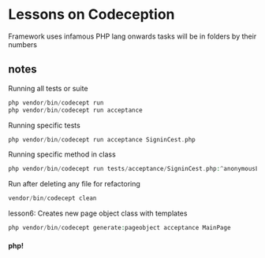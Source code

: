 # Lessons on Codeception

Framework uses infamous PHP lang onwards tasks will be in folders by their numbers

## notes

Running all tests or suite
```php
php vendor/bin/codecept run
php vendor/bin/codecept run acceptance
```

Running specific tests
```php
php vendor/bin/codecept run acceptance SigninCest.php
```

Running specific method in class
```php
php vendor/bin/codecept run tests/acceptance/SigninCest.php:^anonymousLogin$
```

Run after deleting any file for refactoring
```php
vendor/bin/codecept clean
```

lesson6: Creates new page object class with templates
```php
php vendor/bin/codecept generate:pageobject acceptance MainPage
```



#### php!
